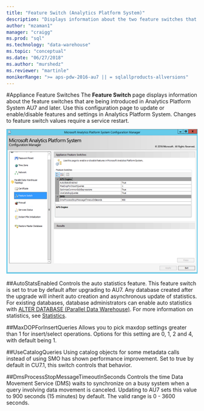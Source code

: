 ```yaml
---
title: "Feature Switch (Analytics Platform System)"
description: "Displays information about the two feature switches that are introduced in Analytics Platform System AU7."
author: "mzaman1" 
manager: "craigg"	  
ms.prod: "sql"
ms.technology: "data-warehouse"
ms.topic: "conceptual"
ms.date: "06/27/2018"
ms.author: "murshedz"
ms.reviewer: "martinle"
monikerRange: ">= aps-pdw-2016-au7 || = sqlallproducts-allversions"
---
```

#Appliance Feature Switches
The **Feature Switch** page displays information about the feature switches that are being introduced in Analytics Platform System AU7 and later. Use this configuration page to update or enable/disable features and settings in Analytics Platform System. Changes to feature switch values require a service restart.

![DWConig Appliance Feature Switch](media/feature-switch/SQL_Server_PDW_DWConfig_feature_switch.png "DWConig Appliance Feature Switch") 

##AutoStatsEnabled
Controls the auto statistics feature. This feature switch is set to true by default after upgrading to AU7. Any database created after the upgrade will inherit auto creation and asynchronous update of statistics. For existing databases, database administrators can enable auto statistics with [ALTER DATABASE (Parallel Data Warehouse)](../t-sql/statements/alter-database-transact-sql.md?tabs=sqlpdw). For more information on statistics, see [Statistics](../relational-databases/statistics/statistics.md).

##MaxDOPForInsertQueries
Allows you to pick maxdop settings greater than 1 for insert/select operations. Options for this setting are 0, 1, 2 and 4, with default being 1.

##UseCatalogQueries
Using catalog objects for some metadata calls instead of using SMO has shown performance improvement. Set to true by default in CU7.1, this switch controls that behavior. 

##DmsProcessStopMessageTimeoutInSeconds
Controls the time Data Movement Service (DMS) waits to synchronize on a busy system when a query involving data movement is canceled. Updating to AU7 sets this value to 900 seconds (15 minutes) by default. The valid range is 0 - 3600 seconds.